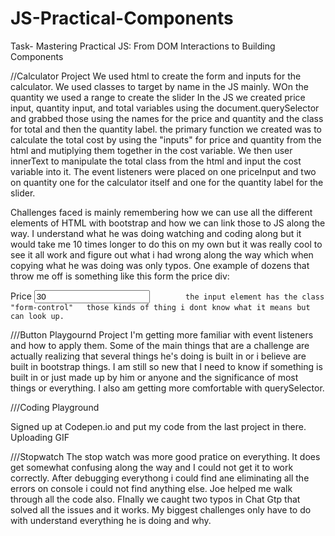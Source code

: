 # JS-Practical-Components
Task- Mastering Practical JS: From DOM Interactions to Building Components

//Calculator Project
We used html to create the form and inputs for the calculator. We used classes to target by name in the JS mainly. WOn the quantity we used a range to create the slider
In the JS we created price input, quantity input, and total variables using the document.querySelector and grabbed those using the names for the price and quantity and the class for total and then the quantity label. 
the primary function we created was to calculate the total cost by using the "inputs" for price and quantity from the html and mutiplying them together in the cost variable. We then user innerText to manipulate the total class from the html and input
the cost variable into it. The event listeners were placed on one priceInput and two on quantity one for the calculator itself and one for the quantity label for the slider. 

Challenges faced is mainly remembering how we can use all the different elements of HTML with bootstrap and how we can link those to JS along the way. I understand what he was doing watching and coding along but it would take me 10 times longer to do this on my own but it was really cool to see it all work and figure out what i had wrong along the way which when copying what he was doing was only typos. One example of dozens that throw me off is something like this form the price div:
  <div class="form-group">
            <label for="price">Price</label>
            <input type="text" class="form-control" name="price" 
            value="30"

            the input element has the class "form-control"   those kinds of thing i dont know what it means but can look up. 

///Button Playgournd Project
I'm getting more familiar with event listeners and how to apply them. Some of the main things that are a challenge are actually realizing that several things he's doing is built in or i believe are built in bootstrap things. I am still so new that I need to know if something is built in or just made up by him or anyone and the significance of most things or everything.  I also am getting more comfortable with querySelector.

///Coding Playground

Signed up at Codepen.io and put my code from the last project in there. Uploading GIF


///Stopwatch
The stop watch was more good pratice on everything. It does get somewhat confusing along the way and I could not get it to work correctly. After debugging everythong i could find ane eliminating all the errors on console i could not find anything else. Joe helped me walk through all the code also. FInally we caught two typos in Chat Gtp that solved all the issues and it works. My biggest challenges only have to do with understand everything he is doing and why.
